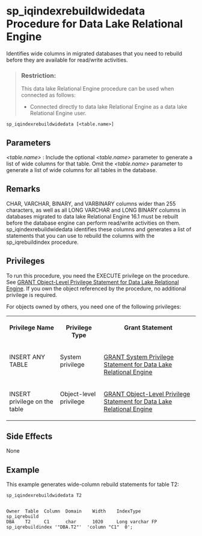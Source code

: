 <!-- loioa87db4e784f2101596f1b7355fcd2137 -->

# sp\_iqindexrebuildwidedata Procedure for Data Lake Relational Engine

Identifies wide columns in migrated databases that you need to rebuild before they are available for read/write activities.



> ### Restriction:  
> This data lake Relational Engine procedure can be used when connected as follows:
> 
> -   Connected directly to data lake Relational Engine as a data lake Relational Engine user.



```
sp_iqindexrebuildwidedata [<table.name>]
```



<a name="loioa87db4e784f2101596f1b7355fcd2137__section_hjl_dbz_mbb"/>

## Parameters

 *<table.name\>*
 :   Include the optional *<table.name\>* parameter to generate a list of wide columns for that table. Omit the *<table.name\>* parameter to generate a list of wide columns for all tables in the database.

 

<a name="loioa87db4e784f2101596f1b7355fcd2137__section_xj5_z1z_mbb"/>

## Remarks

CHAR, VARCHAR, BINARY, and VARBINARY columns wider than 255 characters, as well as all LONG VARCHAR and LONG BINARY columns in databases migrated to data lake Relational Engine 16.1 must be rebuilt before the database engine can perform read/write activities on them. sp\_iqindexrebuildwidedata identifies these columns and generates a list of statements that you can use to rebuild the columns with the sp\_iqrebuildindex procedure.



## Privileges

To run this procedure, you need the EXECUTE privilege on the procedure. See [GRANT Object-Level Privilege Statement for Data Lake Relational Engine](../080-sql-statements/grant-object-level-privilege-statement-for-data-lake-relational-engine-a3e154f.md). If you own the object referenced by the procedure, no additional privilege is required.

For objects owned by others, you need one of the following privileges:


<table>
<tr>
<th valign="top">

Privilege Name



</th>
<th valign="top">

Privilege Type



</th>
<th valign="top">

Grant Statement



</th>
</tr>
<tr>
<td valign="top">

INSERT ANY TABLE



</td>
<td valign="top">

System privilege



</td>
<td valign="top">

[GRANT System Privilege Statement for Data Lake Relational Engine](../080-sql-statements/grant-system-privilege-statement-for-data-lake-relational-engine-a3dfcb0.md)



</td>
</tr>
<tr>
<td valign="top">

INSERT privilege on the table



</td>
<td valign="top">

Object-level privilege



</td>
<td valign="top">

[GRANT Object-Level Privilege Statement for Data Lake Relational Engine](../080-sql-statements/grant-object-level-privilege-statement-for-data-lake-relational-engine-a3e154f.md)



</td>
</tr>
</table>



## Side Effects

None



## Example

This example generates wide-column rebuild statements for table T2:

```
sp_iqindexrebuildwidedata T2
```

```

Owner  Table  Column  Domain    Width    IndexType            sp_iqrebuild
DBA    T2     C1      char      1020     Long varchar FP      sp_iqrebuildindex '"DBA.T2"'  'column "C1"  0';  
```

